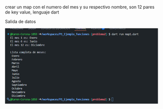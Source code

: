 crear un map con el numero del mes y su respectivo nombre, son 12 pares de key value, lenguaje dart

Salida de datos

![alt text](image-8.png)